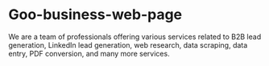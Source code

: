 # Goo-business-web-page
We are a team of professionals offering various services related to B2B lead generation, LinkedIn lead generation, web research, data scraping, data entry, PDF conversion, and many more services.

